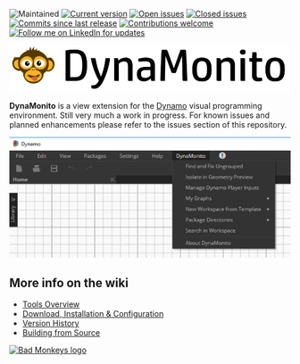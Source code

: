 ![Maintained](https://img.shields.io/badge/maintained-yes-brightgreen.svg) 
[![Current version](https://img.shields.io/github/v/release/andydandy74/Monito?label=Current%20version&color=brightgreen)](https://github.com/andydandy74/Monito/releases)
[![Open issues](https://img.shields.io/github/issues-raw/andydandy74/Monito?label=Open%20issues&color=brightgreen)](https://github.com/andydandy74/Monito/issues?q=is%3Aopen+is%3Aissue)
[![Closed issues](https://img.shields.io/github/issues-closed-raw/andydandy74/Monito?label=Closed%20issues&color=brightgreen)](https://github.com/andydandy74/Monito/issues?q=is%3Aissue+is%3Aclosed)
[![Commits since last release](https://img.shields.io/github/commits-since/andydandy74/Monito/latest?label=Commits%20since%20last%20release&color=brightgreen)](https://github.com/andydandy74/Monito/commits/master/)
[![Contributions welcome](https://img.shields.io/badge/contributions-welcome-brightgreen.svg?style=flat)](https://github.com/andydandy74/Monito/blob/master/.github/CONTRIBUTING.md) 
[![Follow me on LinkedIn for updates](https://img.shields.io/badge/LinkedIn-0077B5?style=social&logo=linkedin)](https://www.linkedin.com/in/andreasdieckmann) 

![DynaMonito logo](https://raw.githubusercontent.com/andydandy74/Monito/master/logo/MonitoLogoWithText.png)

**DynaMonito** is a view extension for the [Dynamo](http://www.dynamobim.com) visual programming environment. Still very much a work in progress. For known issues and planned enhancements please refer to the issues section of this repository.

![Menu screenshot](https://raw.githubusercontent.com/andydandy74/Monito/master/documentation/MonitoMenu.png)

## More info on the wiki

- [Tools Overview](https://github.com/andydandy74/Monito/wiki/Tools-Overview)
- [Download, Installation & Configuration](https://github.com/andydandy74/Monito/wiki/Download,-Installation-&-Configuration)
- [Version History](https://github.com/andydandy74/Monito/wiki/Version-history)
- [Building from Source](https://github.com/andydandy74/Monito/wiki/Building-from-Source)

[![Bad Monkeys logo](https://www.badmonkeys.net/wp-content/uploads/2016/12/BadMonkey_finalLogo-01.png)](http://www.badmonkeys.net/)
